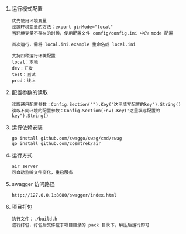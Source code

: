 1. 运行模式配置
    ```
    优先使用环境变量
   设置环境变量的方法：export ginMode="local"
   当环境变量不存在的时候，使用配置文件 config/config.ini 中的 mode 配置
   
   首次运行，需将 local.ini.example 重命名成 local.ini
   
   支持四种运行环境配置
   local：本地
   dev：开发
   test：测试
   prod：线上
    ```
2. 配置参数的读取
    ```
   读取通用配置参数：Config.Section("").Key("这里填写配置的key").String()
   读取不同环境的配置参数：Config.Section(Env).Key("这里填写配置的key").String()
   ```
3. 运行依赖安装
   ```
   go install github.com/swaggo/swag/cmd/swag
   go install github.com/cosmtrek/air
   ```
4. 运行方式
   ```
   air server
   可自动监听文件变化，重启服务
   ```
5. swagger 访问路径
   ```
   http://127.0.0.1:8080/swagger/index.html
   ```
6. 项目打包
   ```
   执行文件：./build.h
   进行打包，打包后文件位于项目目录的 pack 目录下，解压后运行即可
   ```
